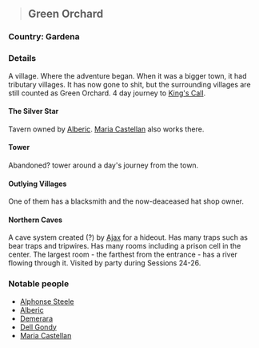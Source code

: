 >## Green Orchard

### Country: Gardena

### Details

A village. Where the adventure began. When it was a bigger town, it had tributary villages. It has now gone to shit, but the surrounding villages are still counted as Green Orchard. 4 day journey to [King's Call](King's%20Call.md).

#### The Silver Star

Tavern owned by [Alberic](../Characters/NPCs/Alberic.md). [Maria Castellan](../Characters/NPCs/Maria%20Castellan.md) also works there.

#### Tower

Abandoned? tower around a day's journey from the town. 

#### Outlying Villages

One of them has a blacksmith and the now-deaceased hat shop owner. 

#### Northern Caves

A cave system created (?) by [Ajax](../Characters/NPCs/Ajax.md) for a hideout. Has many traps such as bear traps and tripwires. Has many rooms including a prison cell in the center. The largest room - the farthest from the entrance - has a river flowing through it. 
Visited by party during Sessions 24-26.

### Notable people

- [Alphonse Steele](../Characters/PCs/Alphonse%20Steele.md)
- [Alberic](../Characters/NPCs/Alberic.md)
- [Demerara](../Characters/NPCs/Demerara.md)
- [Dell Gondy](../Characters/NPCs/Dell%20Gondy.md)
- [Maria Castellan](../Characters/NPCs/Maria%20Castellan.md)
